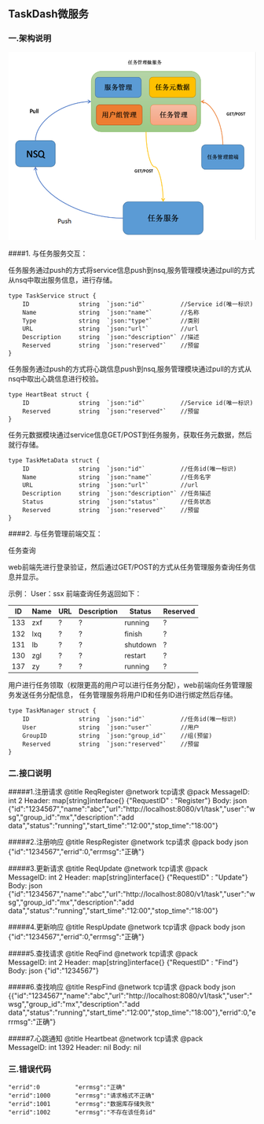 ## TaskDash微服务

### 一.架构说明

![avatar](./source/1.png)

####1. 与任务服务交互：

任务服务通过push的方式将service信息push到nsq,服务管理模块通过pull的方式从nsq中取出服务信息，进行存储。

    type TaskService struct {
    	ID              string 	`json:"id"`          //Service id(唯一标识)
    	Name            string 	`json:"name"`        //名称
    	Type            string 	`json:"type"`        //类别
    	URL             string 	`json:"url"`         //url
    	Description     string 	`json:"description"` //描述
    	Reserved        string 	`json:"reserved"`    //预留
    }
    
任务服务通过push的方式将心跳信息push到nsq,服务管理模块通过pull的方式从nsq中取出心跳信息进行校验。

    type HeartBeat struct {
    	ID		        string 	`json:"id"`          //Service id(唯一标识)
    	Reserved		string 	`json:"reserved"`    //预留
    }

任务元数据模块通过service信息GET/POST到任务服务，获取任务元数据，然后就行存储。

    type TaskMetaData struct {
    	ID		        string 	`json:"id"`          //任务id(唯一标识)
    	Name 			string 	`json:"name"`        //任务名字
    	URL 			string 	`json:"url"`         //url
    	Description		string 	`json:"description"` //任务描述
    	Status			string 	`json:"status"`      //任务状态
    	Reserved		string 	`json:"reserved"`    //预留
    }
    
####2. 与任务管理前端交互：

任务查询

web前端先进行登录验证，然后通过GET/POST的方式从任务管理服务查询任务信息并显示。

示例：
User：ssx 
前端查询任务返回如下：

| ID   | Name | URL | Description |Status  |Reserved  |
|------|------|-----|-------------|--------|----------|
| 133  | zxf  | ?   | ?           |running |?         |
| 132  | lxq  | ?   | ?           |finish  |?         |
| 131  | lb   | ?   | ?           |shutdown|?         |
| 130  | zgl  | ?   | ?           |restart |?         |
| 137  | zy   | ?   | ?           |running |?         |

用户进行任务领取（权限更高的用户可以进行任务分配），web前端向任务管理服务发送任务分配信息，
任务管理服务将用户ID和任务ID进行绑定然后存储。

    type TaskManager struct {
    	ID		        string 	`json:"id"`          //任务id(唯一标识)
    	User	 		string 	`json:"user"`        //用户
    	GroupID 		string 	`json:"group_id"`    //组(预留)
    	Reserved		string 	`json:"reserved"`    //预留
    }

### 二.接口说明

#####1.注册请求
    @title       ReqRegister
    @network     tcp请求
    @pack
        MessageID:  int 2
        Header:     map[string]interface{} {"RequestID" : "Register"}
        Body:       json {"id":"1234567","name":"abc","url":"http://localhost:8080/v1/task","user":"wsg","group_id":"mx","description":"add data","status":"running","start_time":"12:00","stop_time":"18:00"}

#####2.注册响应
    @title       RespRegister
    @network     tcp请求
    @pack
        body        json {"id":"1234567","errid":0,"errmsg":"正确"}
    
#####3.更新请求
    @title       ReqUpdate
    @network     tcp请求
    @pack     
        MessageID:  int 2
        Header:     map[string]interface{} {"RequestID" : "Update"}
        Body:       json {"id":"1234567","name":"abc","url":"http://localhost:8080/v1/task","user":"wsg","group_id":"mx","description":"add data","status":"running","start_time":"12:00","stop_time":"18:00"}

#####4.更新响应
    @title       RespUpdate
    @network     tcp请求
    @pack
        body        json {"id":"1234567","errid":0,"errmsg":"正确"}
    
#####5.查找请求
    @title       ReqFind
    @network     tcp请求
    @pack    
        MessageID:  int 2
        Header:     map[string]interface{} {"RequestID" : "Find"}
        Body:       json {"id":"1234567"}

#####6.查找响应
    @title       RespFind
    @network     tcp请求
    @pack
        body        json {{"id":"1234567","name":"abc","url":"http://localhost:8080/v1/task","user":"wsg","group_id":"mx","description":"add data","status":"running","start_time":"12:00","stop_time":"18:00"},"errid":0,"errmsg":"正确"}
    

#####7.心跳通知
    @title       Heartbeat
    @network     tcp请求
    @pack   
        MessageID:  int 1392
        Header:     nil
        Body:       nil
        
### 三.错误代码
    "errid":0          "errmsg":"正确"
    "errid":1000       "errmsg":"请求格式不正确"
    "errid":1001       "errmsg":"数据库存储失败"
    "errid":1002       "errmsg":"不存在该任务id"